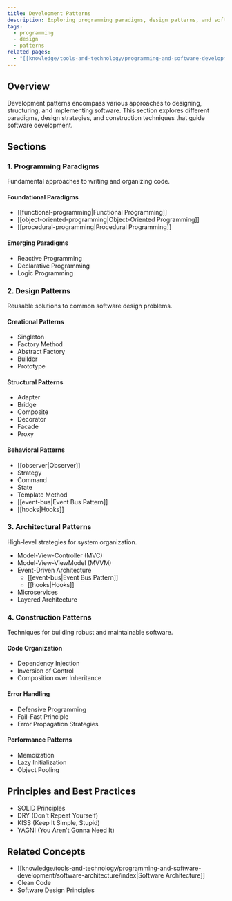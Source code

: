 ```yaml
---
title: Development Patterns
description: Exploring programming paradigms, design patterns, and software construction techniques
tags:
  - programming
  - design
  - patterns
related pages:
  - "[[knowledge/tools-and-technology/programming-and-software-development/index|Programming and Software Development]]"
---
```


## Overview

Development patterns encompass various approaches to designing, structuring, and implementing software. This section explores different paradigms, design strategies, and construction techniques that guide software development.

## Sections

### 1. Programming Paradigms

Fundamental approaches to writing and organizing code.

#### Foundational Paradigms

- [[functional-programming|Functional Programming]]
- [[object-oriented-programming|Object-Oriented Programming]]
- [[procedural-programming|Procedural Programming]]

#### Emerging Paradigms

- Reactive Programming
- Declarative Programming
- Logic Programming

### 2. Design Patterns

Reusable solutions to common software design problems.

#### Creational Patterns

- Singleton
- Factory Method
- Abstract Factory
- Builder
- Prototype

#### Structural Patterns

- Adapter
- Bridge
- Composite
- Decorator
- Facade
- Proxy

#### Behavioral Patterns

- [[observer|Observer]]
- Strategy
- Command
- State
- Template Method
- [[event-bus|Event Bus Pattern]]
- [[hooks|Hooks]]

### 3. Architectural Patterns

High-level strategies for system organization.

- Model-View-Controller (MVC)
- Model-View-ViewModel (MVVM)
- Event-Driven Architecture
  - [[event-bus|Event Bus Pattern]]
  - [[hooks|Hooks]]
- Microservices
- Layered Architecture

### 4. Construction Patterns

Techniques for building robust and maintainable software.

#### Code Organization

- Dependency Injection
- Inversion of Control
- Composition over Inheritance

#### Error Handling

- Defensive Programming
- Fail-Fast Principle
- Error Propagation Strategies

#### Performance Patterns

- Memoization
- Lazy Initialization
- Object Pooling

## Principles and Best Practices

- SOLID Principles
- DRY (Don't Repeat Yourself)
- KISS (Keep It Simple, Stupid)
- YAGNI (You Aren't Gonna Need It)

## Related Concepts

- [[knowledge/tools-and-technology/programming-and-software-development/software-architecture/index|Software Architecture]]
- Clean Code
- Software Design Principles
